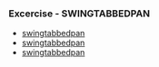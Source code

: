 ### Excercise - SWINGTABBEDPAN
- [swingtabbedpan](https://github.com/Adhyashetty-bit/1workedexample/blob/main/5b_swing/swingtabbedpan_1.png)
- [swingtabbedpan](https://github.com/Adhyashetty-bit/1workedexample/blob/main/5b_swing/swingtabbedpan_2.png)
- [swingtabbedpan](https://github.com/Adhyashetty-bit/1workedexample/blob/main/5b_swing/swinhgtabbedpan_3.png)
